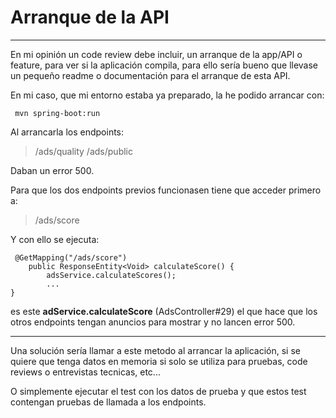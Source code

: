# Arranque de la API

---

En mi opinión un code review debe incluir, un arranque de la app/API o feature, para ver si la aplicación compila, para ello sería bueno que llevase un pequeño readme o documentación para el arranque de esta API.

En mi caso, que mi entorno estaba ya preparado, la he podido arrancar con:

` mvn spring-boot:run`

Al arrancarla los endpoints:

> /ads/quality
> /ads/public

Daban un error 500.

Para que los dos endpoints previos funcionasen tiene que acceder primero a:

> /ads/score

Y con ello se ejecuta:

```
 @GetMapping("/ads/score")
    public ResponseEntity<Void> calculateScore() {
        adsService.calculateScores();
        ...
}
```

es este **adService.calculateScore** (AdsController#29) el que hace que los otros endpoints tengan anuncios para mostrar y no lancen error 500.

---

Una solución sería llamar a este metodo al arrancar la aplicación, si se quiere que tenga datos en memoria si solo se utiliza para pruebas, code reviews o entrevistas tecnicas, etc...

O simplemente ejecutar el test con los datos de prueba y que estos test contengan pruebas de llamada a los endpoints.
